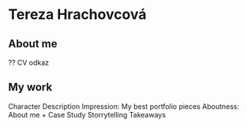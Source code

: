 # Tereza Hrachovcová
## About me
??
CV odkaz
## My work
Character Description
Impression: My best portfolio pieces
Aboutness: About me + Case Study
Storrytelling
Takeaways
